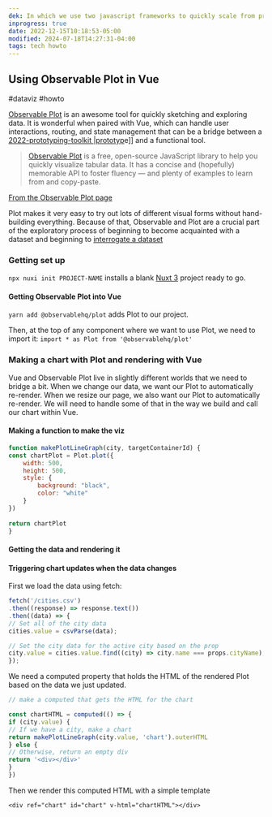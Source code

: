 ```yaml
---
dek: In which we use two javascript frameworks to quickly scale from prototype to functional tool
inprogress: true
date: 2022-12-15T10:18:53-05:00
modified: 2024-07-18T14:27:31-04:00
tags: tech howto
---
```


## Using Observable Plot in Vue

#dataviz #howto

[Observable Plot](https://observablehq.com/@observablehq/plot) is an awesome tool for quickly sketching and exploring data. It is wonderful when paired with Vue, which can handle user interactions, routing, and state management that can be a bridge between a [2022-prototyping-toolkit |prototyp](2022-prototyping-toolkit-|prototyp)e]] and a functional tool.

>[Observable Plot](https://github.com/observablehq/plot) is a free, open-source JavaScript library to help you quickly visualize tabular data. It has a concise and (hopefully) memorable API to foster fluency — and plenty of examples to learn from and copy-paste.

[From the Observable Plot page](https://observablehq.com/@observablehq/plot)

Plot makes it very easy to try out lots of different visual forms without hand-building everything. Because of that, Observable and Plot are a crucial part of the exploratory process of beginning to become acquainted with a dataset and beginning to [interrogate a dataset](https://observablehq.com/@ejfox/data-interrogation-template)

### Getting set up

`npx nuxi init PROJECT-NAME` installs a blank [Nuxt 3](https://nuxt.com) project ready to go.

#### Getting Observable Plot into Vue

`yarn add @observablehq/plot` adds Plot to our project.

Then, at the top of any component where we want to use Plot, we need to import it: `import * as Plot from '@observablehq/plot'`

### Making a chart with Plot and rendering with Vue

Vue and Observable Plot live in slightly different worlds that we need to bridge a bit. When we change our data, we want our Plot to automatically re-render. When we resize our page, we also want our Plot to automatically re-render. We will need to handle some of that in the way we build and call our chart within Vue.

#### Making a function to make the viz

```js
function makePlotLineGraph(city, targetContainerId) {
const chartPlot = Plot.plot({
	width: 500,
	height: 500,
	style: {
		background: "black",
		color: "white"
	}
})
  
return chartPlot
}
```

#### Getting the data and rendering it

#### Triggering chart updates when the data changes

First we load the data using fetch:

```js
fetch('/cities.csv')
.then((response) => response.text())
.then((data) => {
// Set all of the city data
cities.value = csvParse(data);

// Set the city data for the active city based on the prop
city.value = cities.value.find((city) => city.name === props.cityName);
});
```

We need a computed property that holds the HTML of the rendered Plot based on the data we just updated.

```js
// make a computed that gets the HTML for the chart

const chartHTML = computed(() => {
if (city.value) {
// If we have a city, make a chart
return makePlotLineGraph(city.value, 'chart').outerHTML
} else {
// Otherwise, return an empty div
return '<div></div>'
}
})
```

Then we render this computed HTML with a simple template

```vue
<div ref="chart" id="chart" v-html="chartHTML"></div>
```
